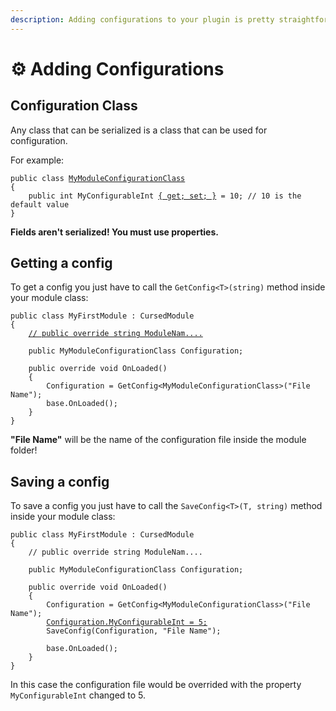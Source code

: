 ```yaml
---
description: Adding configurations to your plugin is pretty straightforward!
---
```


# ⚙ Adding Configurations

## Configuration Class

Any class that can be serialized is a class that can be used for configuration.

For example:

<pre class="language-csharp"><code class="lang-csharp">public class <a data-footnote-ref href="#user-content-fn-1">MyModuleConfigurationClass</a>
{
    public int MyConfigurableInt <a data-footnote-ref href="#user-content-fn-2">{ get; set; }</a> = 10; // 10 is the default value
}
</code></pre>

**Fields aren't serialized! You must use properties.**

## Getting a config

To get a config you just have to call the `GetConfig<T>(string)` method inside your module class:

<pre class="language-csharp"><code class="lang-csharp">public class MyFirstModule : CursedModule
{
    <a data-footnote-ref href="#user-content-fn-3">// public override string ModuleNam....</a>
    
    public MyModuleConfigurationClass Configuration;
    
    public override void OnLoaded()
    {
        Configuration = GetConfig&#x3C;MyModuleConfigurationClass>("File Name");  
        base.OnLoaded(); 
    }
}
</code></pre>

**"File Name"** will be the name of the configuration file inside the module folder!

## Saving a config

To save a config you just have to call the `SaveConfig<T>(T, string)` method inside your module class:

<pre class="language-csharp"><code class="lang-csharp">public class MyFirstModule : CursedModule
{
    // public override string ModuleNam....
    
    public MyModuleConfigurationClass Configuration;
    
    public override void OnLoaded()
    {
        Configuration = GetConfig&#x3C;MyModuleConfigurationClass>("File Name");
        <a data-footnote-ref href="#user-content-fn-4">Configuration.MyConfigurableInt = 5;</a>
        SaveConfig(Configuration, "File Name"); 
        
        base.OnLoaded(); 
    }
}
</code></pre>

In this case the configuration file would be overrided with the property `MyConfigurableInt` changed to 5.



[^1]: It can have any name you want it to have

[^2]: Don't miss this part, it is important!

[^3]: Add the missing properties

[^4]: Changing the value of the configuration we just got.
